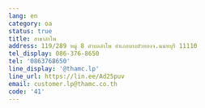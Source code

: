 ```yaml
---
lang: en
category: oa
status: true
title: สาขาลำโพ
address: 119/289 หมู่ 8 ตำบลลำโพ อำเภอบางบัวทองจ.นนทบุรี 11110
tel_display: 086-376-8650
tel: '0863768650'
line_display: '@thamc.lp'
line_url: https://lin.ee/Ad25puv
email: customer.lp@thamc.co.th
code: '41'
---
```

